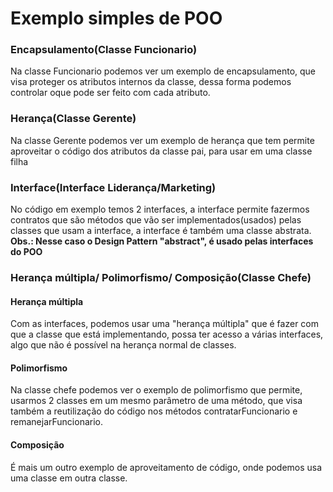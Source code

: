 # Exemplo simples de POO

### Encapsulamento(Classe Funcionario)
Na classe Funcionario podemos ver um exemplo de encapsulamento, que visa proteger os atributos internos da classe, dessa forma podemos controlar oque pode ser feito com cada atributo.

### Herança(Classe Gerente)
Na classe Gerente podemos ver um exemplo de herança que tem permite aproveitar o código dos atributos da classe pai, para usar em uma classe filha

### Interface(Interface Liderança/Marketing)
No código em exemplo temos 2 interfaces, a interface permite fazermos contratos que são métodos que vão ser implementados(usados) pelas classes que usam a interface, a interface é também uma classe abstrata.
**Obs.: Nesse caso o Design Pattern "abstract", é usado pelas interfaces do POO**

### Herança múltipla/ Polimorfismo/ Composição(Classe Chefe)

#### Herança múltipla
Com as interfaces, podemos usar uma "herança múltipla" que é fazer com que a classe que está implementando, possa ter acesso a várias interfaces, algo que não é possível na herança normal de classes.
#### Polimorfismo
Na classe chefe podemos ver o exemplo de polimorfismo que permite, usarmos 2 classes em um mesmo parâmetro de uma método, que visa também a reutilização do código nos métodos contratarFuncionario e remanejarFuncionario.

#### Composição
É mais um outro exemplo de aproveitamento de código, onde podemos usa uma classe em outra classe.


